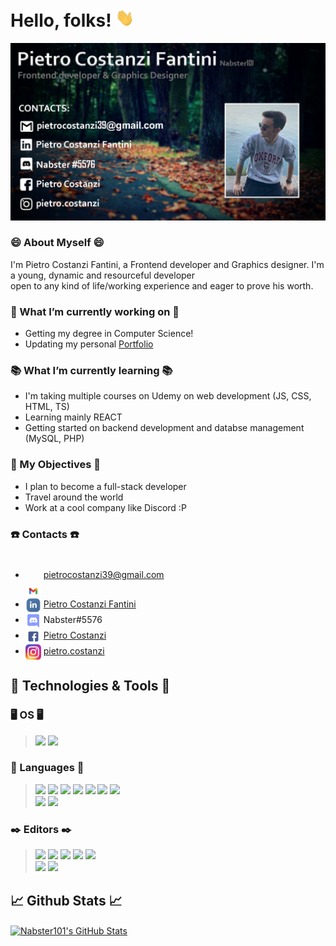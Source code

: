 # Hello, folks! <img src="https://raw.githubusercontent.com/Nabster101/Nabster101/master/wave.gif" width="30px">

<!--Main banner -->
![Header](https://raw.githubusercontent.com/Nabster101/Nabster101/master/ReadmeBanner.png "Header")

### 😄 About Myself 😄

I'm Pietro Costanzi Fantini, a Frontend developer and Graphics designer. I'm a young, dynamic and resourceful developer   
open to any kind of life/working experience and eager to prove his worth. 

<!-- Working -->
### 🔨 What I’m currently working on 🔨
- Getting my degree in Computer Science!
- Updating my personal <a href="http://pietrocf.ovh/" target="_top">Portfolio</a>

<!-- Learning -->
### 📚 What I’m currently learning 📚
- I'm taking multiple courses on Udemy on web development (JS, CSS, HTML, TS)
- Learning mainly REACT 
- Getting started on backend development and databse management (MySQL, PHP)

<!-- My objectives sections -->
### 🚀 My Objectives 🚀
- I plan to become a full-stack developer
- Travel around the world
- Work at a cool company like Discord :P    

<!-- Contacts section -->
### ☎️ Contacts ☎️
- <img align="center" style="padding-top: 50px" src="https://raw.githubusercontent.com/Nabster101/Nabster101/master/Gmail.png" width="25px"> pietrocostanzi39@gmail.com  
- <img align="center" src="https://raw.githubusercontent.com/Nabster101/Nabster101/master/Linkedin.png" width="25px"> <a href="https://www.linkedin.com/in/pietro-costanzi-fantini/" target="_top">Pietro Costanzi Fantini</a>  
- <img align="center" src="https://raw.githubusercontent.com/Nabster101/Nabster101/master/Discord.png" width="25px"> Nabster#5576  
- <img align="center" src="https://raw.githubusercontent.com/Nabster101/Nabster101/master/Facebook.png" width="25px"> <a href="https://www.facebook.com/pietro.costanzi.10/">Pietro Costanzi</a>  
- <img align="center" src="https://raw.githubusercontent.com/Nabster101/Nabster101/master/Instagram.png" width="25px"> <a href="https://www.instagram.com/pietro.costanzi/">pietro.costanzi</a>  


<!-- Technologies & Tools -->
## 🔧 Technologies & Tools 🔧

### 🖥️ OS 🖥️
>![](https://img.shields.io/badge/Windows-informational?style=flat&logo=windows)
>![](https://img.shields.io/badge/Linux-informational?style=flat&logo=linux)

### 📖 Languages 📖
>![](https://img.shields.io/badge/JavaScript-informational?style=flat&logo=javascript&logoColor=white&color=2BBC8A)
![](https://img.shields.io/badge/CSS-informational?style=flat&logo=css3&logoColor=white&color=2BBC8A)
![](https://img.shields.io/badge/HTML-informational?style=flat&logo=html5&logoColor=white&color=2BBC8A)
![](https://img.shields.io/badge/TypeScript-informational?style=flat&logo=typescript&logoColor=white&color=2BBC8A)
![](https://img.shields.io/badge/REACT-informational?style=flat&logo=react&logoColor=white&color=2BBC8A)
![](https://img.shields.io/badge/Gatsby.js-informational?style=flat&logo=gatsby&logoColor=white&color=2BBC8A)
![](https://img.shields.io/badge/Java-informational?style=flat&logo=java&logoColor=white&color=2BBC8A)  
![](https://img.shields.io/badge/C++-informational?style=flat&logo=c&logoColor=white&color=2BBC8A)
![](https://img.shields.io/badge/MySQL-informational?style=flat&logo=mysql&logoColor=white&color=2BBC8A)

### ✒️ Editors ✒️
>![](https://img.shields.io/badge/IntelliJ_IDEA-informational?style=flat&logo=intellij-idea&logoColor=white&color=1B4965)
![](https://img.shields.io/badge/Webstorm-informational?style=flat&logo=webstorm&logoColor=white&color=1B4965)
![](https://img.shields.io/badge/Visual_Studio_Code-informational?style=flat&logo=visual-studio-code&logoColor=white&color=1B4965)
![](https://img.shields.io/badge/IntelliJ_IDEA-informational?style=flat&logo=intellij-idea&logoColor=white&color=1B4965)
![](https://img.shields.io/badge/Adobe_Photoshop-informational?style=flat&logo=adobe-photoshop&logoColor=white&color=1B4965)  
![](https://img.shields.io/badge/Adobe_After_Effects-informational?style=flat&logo=adobe-after-effects&logoColor=white&color=1B4965)
![](https://img.shields.io/badge/Data_Grip-informational?style=flat&logo=jetbrains&logoColor=white&color=1B4965)  


## 📈 Github Stats 📈
<!-- Github stats -->
<a href="https://github.com/Nabster101/Nabster101">
  <img align="center" src="https://github-readme-stats.vercel.app/api/top-langs/?username=Nabster101&langs_count=5&layout=compact&theme=dark&hide=TypeScript" alt="Nabster101's GitHub Stats" />
</a>  
